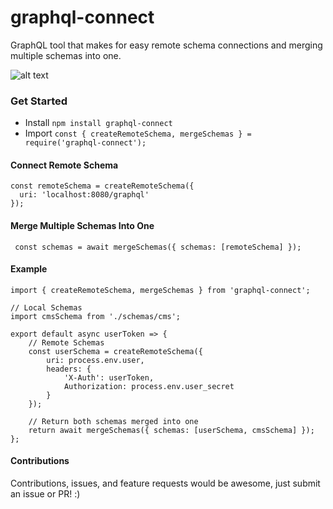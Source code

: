 # graphql-connect
GraphQL tool that makes for easy remote schema connections and merging multiple schemas into one.

![alt text](http://i68.tinypic.com/2dnymc.jpg)

### Get Started
 - Install `npm install graphql-connect`
 - Import `const { createRemoteSchema, mergeSchemas } = require('graphql-connect');`

#### Connect Remote Schema
```
const remoteSchema = createRemoteSchema({
  uri: 'localhost:8080/graphql'
});
```

#### Merge Multiple Schemas Into One
```
 const schemas = await mergeSchemas({ schemas: [remoteSchema] });
```

#### Example
```
import { createRemoteSchema, mergeSchemas } from 'graphql-connect';

// Local Schemas
import cmsSchema from './schemas/cms';

export default async userToken => {
	// Remote Schemas
	const userSchema = createRemoteSchema({
		uri: process.env.user,
		headers: {
			'X-Auth': userToken,
			Authorization: process.env.user_secret
		}
	});

	// Return both schemas merged into one
	return await mergeSchemas({ schemas: [userSchema, cmsSchema] });
};

```

#### Contributions
Contributions, issues, and feature requests would be awesome, just submit an issue or PR! :)
